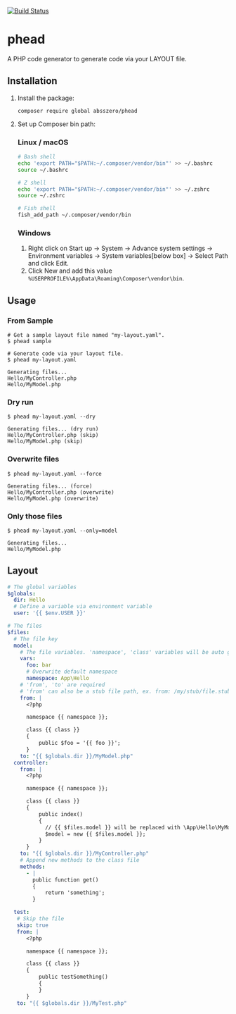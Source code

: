 <!-- <p align="center"><img width="200" src="https://i.ibb.co/ZgBB9Zy/box.png" alt="Composer Package Template" /></p> -->

[![Build Status](https://github.com/absszero/phead/workflows/build/badge.svg)](https://github.com/absszero/phead/actions)


# phead

A PHP code generator to generate code via your LAYOUT file.

## Installation

1. Install the package:
    ```shell
    composer require global absszero/phead
    ```

2. Set up Composer bin path:

    ### Linux / macOS

    ```bash sehll
    # Bash shell
    echo 'export PATH="$PATH:~/.composer/vendor/bin"' >> ~/.bashrc
    source ~/.bashrc

    # Z shell
    echo 'export PATH="$PATH:~/.composer/vendor/bin"' >> ~/.zshrc
    source ~/.zshrc

    # Fish shell
    fish_add_path ~/.composer/vendor/bin
    ```

    ### Windows
     1. Right click on Start up -> System -> Advance system settings -> Environment variables -> System variables[below box] -> Select Path and click Edit.
     2. Click New and add this value `%USERPROFILE%\AppData\Roaming\Composer\vendor\bin`.


## Usage

### From Sample

```shell
# Get a sample layout file named "my-layout.yaml".
$ phead sample

# Generate code via your layout file.
$ phead my-layout.yaml

Generating files...
Hello/MyController.php
Hello/MyModel.php
```

### Dry run

```shell
$ phead my-layout.yaml --dry

Generating files... (dry run)
Hello/MyController.php (skip)
Hello/MyModel.php (skip)
```

### Overwrite files

```shell
$ phead my-layout.yaml --force

Generating files... (force)
Hello/MyController.php (overwrite)
Hello/MyModel.php (overwrite)
```

### Only those files

```shell
$ phead my-layout.yaml --only=model

Generating files...
Hello/MyModel.php
```

## Layout

```yaml
# The global variables
$globals:
  dir: Hello
  # Define a variable via environment variable
  user: '{{ $env.USER }}'

# The files
$files:
  # The file key
  model:
    # The file variables. 'namespace', 'class' variables will be auto genreated via 'to' path
    vars:
      foo: bar
      # Overwrite default namespace
      namespace: App\Hello
    # 'from', 'to' are required
    # 'from' can also be a stub file path, ex. from: /my/stub/file.stub
    from: |
      <?php

      namespace {{ namespace }};

      class {{ class }}
      {
          public $foo = '{{ foo }}';
      }
    to: "{{ $globals.dir }}/MyModel.php"
  controller:
    from: |
      <?php

      namespace {{ namespace }};

      class {{ class }}
      {
          public index()
          {
            // {{ $files.model }} will be replaced with \App\Hello\MyModel
            $model = new {{ $files.model }};
          }
      }
    to: "{{ $globals.dir }}/MyController.php"
    # Append new methods to the class file
    methods:
      - |
        public function get()
        {
            return 'something';
        }

  test:
   # Skip the file
   skip: true
   from: |
      <?php

      namespace {{ namespace }};

      class {{ class }}
      {
          public testSomething()
          {
          }
      }
   to: "{{ $globals.dir }}/MyTest.php"
```